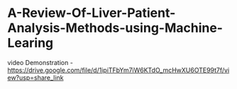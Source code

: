 # A-Review-Of-Liver-Patient-Analysis-Methods-using-Machine-Learing
video Demonstration -https://drive.google.com/file/d/1ipiTFbYm7iW6KTdO_mcHwXU6OTE99t7f/view?usp=share_link
